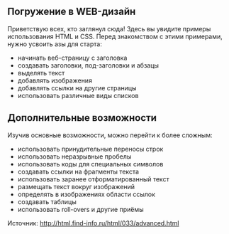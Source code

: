 ## Погружение в WEB-дизайн
Приветствую всех, кто заглянул сюда! Здесь вы увидите примеры использования HTML и CSS. Перед знакомством с этими примерами, нужно усвоить азы для старта:
- начинать веб-страницу с заголовка
- создавать заголовки, под-заголовки и абзацы
- выделять текст
- добавлять изображения
- добавлять ссылки на другие страницы
- использовать различные виды списков

## Дополнительные возможности
Изучив основные возможности, можно перейти к более сложным:
- использовать принудительные переносы строк
- использовать неразрывные пробелы
- использовать коды для специальных символов
- создавать ссылки на фрагменты текста
- использовать заранее отформатированный текст
- размещать текст вокруг изображений
- определять в изображениях области ссылок
- создавать таблицы
- использовать roll-overs и другие приёмы


Источник: http://html.find-info.ru/html/033/advanced.html